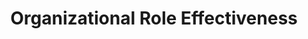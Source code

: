 ---
layout: sub-service
order: 4
title: "Organizational Role Effectiveness"
parent: "Organizational Design and Alignment"
description: "SLKone's Organizational Role Effectiveness services ensure that each role within your organization is clearly defined and optimized to contribute effectively to your business goals."
approach: "We assess the effectiveness of current roles within your organization, identifying overlaps and gaps. Our team works with leadership to redefine roles and responsibilities, ensuring that each position aligns with your strategic objectives and maximizes individual and team performance."
intro: "Maximize your business goals by ensuring each role is clearly defined and optimized for effectiveness."
focus_areas:
  - title: "Role Assessment"
    content: "Evaluate current roles to identify overlaps, gaps, and areas for improvement."
  - title: "Role Redefinition"
    content: "Redefine roles and responsibilities to align with strategic objectives and enhance performance."
  - title: "Accountability Frameworks"
    content: "Establish clear accountability frameworks to improve ownership and responsibility."
  - title: "Performance Alignment"
    content: "Ensure that individual and team performance metrics are aligned with organizational goals."
  - title: "Training and Development"
    content: "Develop training programs to enhance role effectiveness and support continuous improvement."
why_choose:
  - "Comprehensive Role Evaluation"
  - "Customized Role Redefinition Strategies"
  - "Focus on Accountability and Performance"
  - "Experienced in Enhancing Role Effectiveness"
cta: "Contact us to enhance the effectiveness of roles within your organization and drive your business goals."
icon: "fa-user-shield"
color: "cinnabar"
image: "/assets/images/backgrounds/organizational-role-effectiveness.webp"
permalink: /services/organizational-design-and-alignment/organizational-role-effectiveness
case-study: Leadership-Organization-Design-for-$10B-Oil-&-Gas-Organization
---